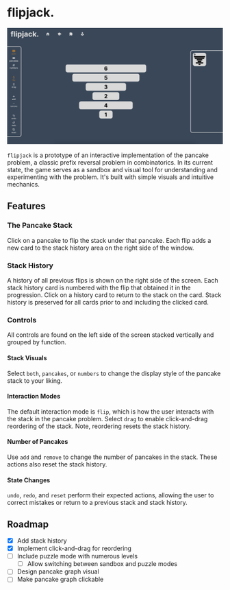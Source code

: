 # flipjack.

[![flipjack screen shot][screenshot]](https://derek-graves.github.io/pancake-problem/)

`flipjack` is a prototype of an interactive implementation of the pancake problem, a classic prefix reversal problem in combinatorics. In its current state, the game serves as a sandbox and visual tool for understanding and experimenting with the problem. It's built with simple visuals and intuitive mechanics.

## Features

### The Pancake Stack

Click on a pancake to flip the stack under that pancake. Each flip adds a new card to the stack history area on the right side of the window.

### Stack History

A history of all previous flips is shown on the right side of the screen. Each stack history card is numbered with the flip that obtained it in the progression. Click on a history card to return to the stack on the card. Stack history is preserved for all cards prior to and including the clicked card.

### Controls

All controls are found on the left side of the screen stacked vertically and grouped by function.

#### Stack Visuals

Select `both`, `pancakes`, or `numbers` to change the display style of the pancake stack to your liking.

#### Interaction Modes

The default interaction mode is `flip`, which is how the user interacts with the stack in the pancake problem. Select `drag` to enable click-and-drag reordering of the stack. Note, reordering resets the stack history.

#### Number of Pancakes

Use `add` and `remove` to change the number of pancakes in the stack. These actions also reset the stack history.

#### State Changes

`undo`, `redo`, and `reset` perform their expected actions, allowing the user to correct mistakes or return to a previous stack and stack history.

## Roadmap

- [x] Add stack history
- [x] Implement click-and-drag for reordering
- [ ] Include puzzle mode with numerous levels
  - [ ] Allow switching between sandbox and puzzle modes
- [ ] Design pancake graph visual
- [ ] Make pancake graph clickable

[screenshot]: img/base-game.png
